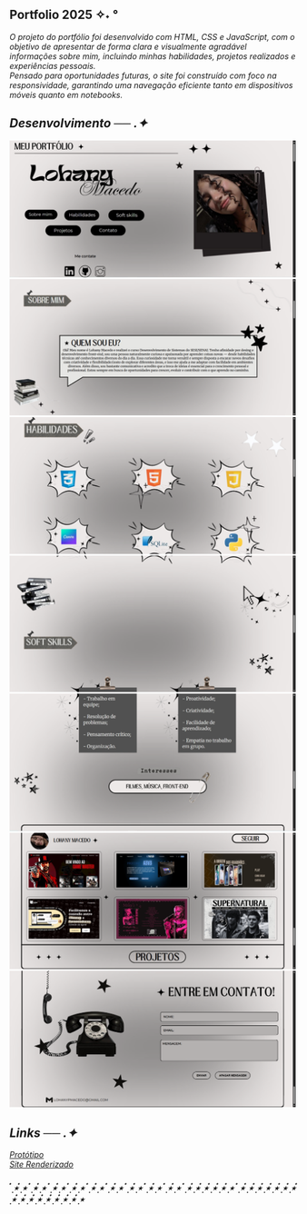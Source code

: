 ## Portfolio 2025 ✧˖ °

<i> O projeto do portfólio foi desenvolvido com HTML, CSS e JavaScript, com o objetivo de apresentar de forma clara e visualmente agradável informações sobre mim, incluindo minhas habilidades, projetos realizados e experiências pessoais. <br>
Pensado para oportunidades futuras, o site foi construído com foco na responsividade, garantindo uma navegação eficiente tanto em dispositivos móveis quanto em notebooks.<i>

## Desenvolvimento ── .✦

![print inicio](static/assets/printcapa.png)
![print sobre](static/assets/printsobre.png)
![print habilidade](static/assets/printhabilidadeum.png)
![print soft](static/assets/printsoft.png)
![print skills](static/assets/printskills.png)
![print projetos](static/assets/printprojetos.png)
![print contato](static/assets/printcontato.png)

## Links ── .✦

[Protótipo](https://portfolio-tf9j.onrender.com/) <br>
[Site Renderizado](https://www.canva.com/design/DAGfFgELU5M/Ifd2Ytov07QJdoCWNWLPJA/edit)

###  ๋ ࣭ ⭑๋ ࣭ ⭑ ๋ ࣭ ⭑๋ ࣭ ⭑ ๋ ࣭ ⭑๋ ࣭ ⭑ ๋ ࣭ ⭑๋ ࣭ ⭑ ๋ ࣭ ⭑๋ ࣭ ⭑ ๋ ࣭ ⭑๋ ࣭ ⭑ ๋ ࣭ ⭑๋ ࣭ ⭑ ๋ ࣭ ⭑๋ ࣭ ⭑ ๋ ࣭ ⭑๋ ࣭ ⭑ ๋ ࣭ ⭑๋ ࣭ ⭑๋ ࣭ ⭑๋ ࣭ ⭑๋ ࣭ ⭑๋ ࣭ ⭑ ๋ ࣭ ⭑๋ ࣭ ⭑๋ ࣭ ⭑๋ ࣭ ⭑๋ ࣭ ⭑๋ ࣭ ⭑๋ ࣭ ⭑๋ ࣭ ⭑๋ ࣭ ⭑๋ ࣭ ⭑๋ ࣭ ⭑๋ ࣭ ⭑๋ ࣭ ⭑๋ ࣭ ⭑๋ ࣭ ⭑๋ ࣭ ⭑

